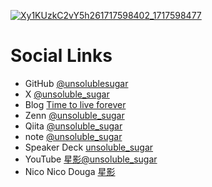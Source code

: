 [![Xy1KUzkC2vY5h261717598402_1717598477](https://github.com/unsolublesugar/unsolublesugar/assets/8685879/7c169188-cb49-47c6-8d9d-a2292a099010)](https://www.perplexity.ai/page/unsolublesugar-Multifaceted-Tech-_.lw0lfDQDW8ShJ4lwQs_A)

# Social Links

- GitHub [@unsolublesugar](https://github.com/unsolublesugar)
- X [@unsoluble_sugar](https://x.com/unsoluble_sugar)
- Blog [Time to live forever](https://unsolublesugar.com/)
- Zenn [@unsoluble_sugar](https://zenn.dev/unsoluble_sugar)
- Qiita [@unsoluble_sugar](https://qiita.com/unsoluble_sugar)
- note [@unsoluble_sugar](https://note.com/unsoluble_sugar)
- Speaker Deck [unsoluble_sugar](https://speakerdeck.com/unsoluble_sugar)
- YouTube [星影@unsoluble_sugar](https://www.youtube.com/@unsoluble_sugar)
- Nico Nico Douga [星影](https://www.nicovideo.jp/user/730767)